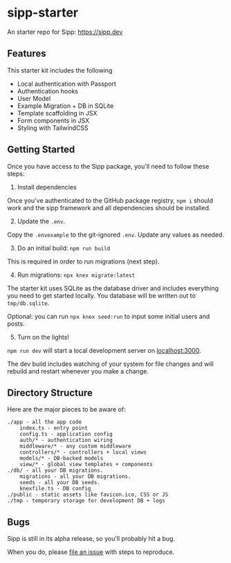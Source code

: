 # sipp-starter

An starter repo for Sipp: https://sipp.dev

## Features

This starter kit includes the following

* Local authentication with Passport
* Authentication hooks
* User Model
* Example Migration + DB in SQLite
* Template scaffolding in JSX
* Form components in JSX
* Styling with TailwindCSS

## Getting Started

Once you have access to the Sipp package, you'll need to follow these steps:

1. Install dependencies

Once you've authenticated to the GitHub package registry, `npm i` should work and the sipp framework and all dependencies should be installed.

2. Update the `.env`.

Copy the `.envexample` to the git-ignored `.env`. Update any values as needed.

3. Do an initial build: `npm run build`

This is required in order to run migrations (next step).

4. Run migrations: `npx knex migrate:latest`

The starter kit uses SQLite as the database driver and includes everything you need to get started locally. You database will be written out to `tmp/db.sqlite`.

Optional: you can run `npx knex seed:run` to input some initial users and posts.

5. Turn on the lights!

`npm run dev` will start a local development server on [localhost:3000](http://localhost:3000).

The dev build includes watching of your system for file changes and will rebuild and restart whenever you make a change.

## Directory Structure

Here are the major pieces to be aware of:

```
./app - all the app code
    index.ts - entry point
    config.ts - application config
    auth/* - authentication wiring
    middleware/* - any custom middleware
    controllers/* - controllers + local views
    models/* - DB-backed models
    view/* - global view templates + components
./db/ - all your DB migrations.
    migrations - all your DB migrations.
    seeds - all your DB seeds.
    knexfile.ts - DB config
./public - static assets like favicon.ico, CSS or JS
./tmp - temporary storage for development DB + logs
```

## Bugs

Sipp is still in its alpha release, so you'll probably hit a bug.

When you do, please [file an issue](https://github.com/sjones6/sipp-starter/issues/new) with steps to reproduce.